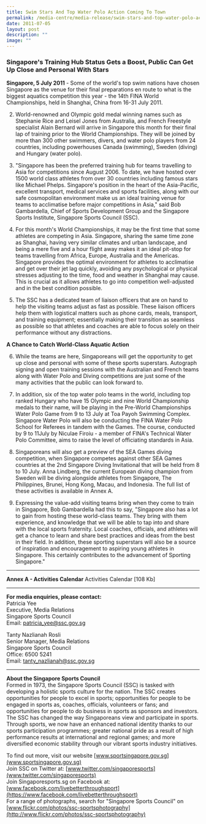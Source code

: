 ```yaml
---
title: Swim Stars And Top Water Polo Action Coming To Town
permalink: /media-centre/media-release/swim-stars-and-top-water-polo-action-coming-to-town/
date: 2011-07-05
layout: post
description: ""
image: ""
---
```

### **Singapore's Training Hub Status Gets a Boost, Public Can Get Up Close and Personal With Stars**

**Singapore, 5 July 2011** - Some of the world's top swim nations have chosen Singapore as the venue for their final preparations en route to what is the biggest aquatics competition this year - the 14th FINA World Championships, held in Shanghai, China from 16-31 July 2011.

2. World-renowned and Olympic gold medal winning names such as Stephanie Rice and Leisel Jones from Australia, and French Freestyle specialist Alain Bernard will arrive in Singapore this month for their final lap of training prior to the World Championships. They will be joined by more than 300 other swimmers, divers, and water polo players from 24 countries, including powerhouses Canada (swimming), Sweden (diving) and Hungary (water polo).

3. "Singapore has been the preferred training hub for teams travelling to Asia for competitions since August 2006. To date, we have hosted over 1500 world class athletes from over 30 countries including famous stars like Michael Phelps. Singapore's position in the heart of the Asia-Pacific, excellent transport, medical services and sports facilities, along with our safe cosmopolitan environment make us an ideal training venue for teams to acclimatise before major competitions in Asia," said Bob Gambardella, Chief of Sports Development Group and the Singapore Sports Institute, Singapore Sports Council (SSC).

4. For this month's World Championships, it may be the first time that some athletes are competing in Asia. Singapore, sharing the same time zone as Shanghai, having very similar climates and urban landscape, and being a mere five and a hour flight away makes it an ideal pit-stop for teams travelling from Africa, Europe, Australia and the Americas. Singapore provides the optimal environment for athletes to acclimatise and get over their jet lag quickly, avoiding any psychological or physical stresses adjusting to the time, food and weather in Shanghai may cause. This is crucial as it allows athletes to go into competition well-adjusted and in the best condition possible.

5. The SSC has a dedicated team of liaison officers that are on hand to help the visiting teams adjust as fast as possible. These liaison officers help them with logistical matters such as phone cards, meals, transport, and training equipment; essentially making their transition as seamless as possible so that athletes and coaches are able to focus solely on their performance without any distractions.

**A Chance to Catch World-Class Aquatic Action**

6. While the teams are here, Singaporeans will get the opportunity to get up close and personal with some of these sports superstars. Autograph signing and open training sessions with the Australian and French teams along with Water Polo and Diving competitions are just some of the many activities that the public can look forward to.

7. In addition, six of the top water polo teams in the world, including top ranked Hungary who have 15 Olympic and nine World Championship medals to their name, will be playing in the Pre-World Championships Water Polo Game from 9 to 13 July at Toa Payoh Swimming Complex. Singapore Water Polo will also be conducting the FINA Water Polo School for Referees in tandem with the Games. The course, conducted by 9 to 11July by Niculae Firoiu - a member of FINA's Technical Water Polo Committee, aims to raise the level of officiating standards in Asia.

8. Singaporeans will also get a preview of the SEA Games diving competition, when Singapore competes against other SEA Games countries at the 2nd Singapore Diving Invitational that will be held from 8 to 10 July. Anna Lindberg, the current European diving champion from Sweden will be diving alongside athletes from Singapore, The Philippines, Brunei, Hong Kong, Macau, and Indonesia. The full list of these activities is available in Annex A.

9. Expressing the value-add visiting teams bring when they come to train in Singapore, Bob Gambardella had this to say, "Singapore also has a lot to gain from hosting these world-class teams. They bring with them experience, and knowledge that we will be able to tap into and share with the local sports fraternity. Local coaches, officials, and athletes will get a chance to learn and share best practices and ideas from the best in their field. In addition, these sporting superstars will also be a source of inspiration and encouragement to aspiring young athletes in Singapore. This certainly contributes to the advancement of Sporting Singapore."

---

**Annex A - Activities Calendar**
Activities Calendar [108 Kb]

---

**For media enquiries, please contact:**<br>
Patricia Yee<br>
Executive, Media Relations<br>
Singapore Sports Council<br>
Email: [patricia_yee@ssc.gov.sg](mailto:patricia_yee@ssc.gov.sg)

Tanty Nazlianah Rosli<br>
Senior Manager, Media Relations<br>
Singapore Sports Council<br>
Office: 6500 5241<br>
Email: [tanty_nazlianah@ssc.gov.sg](mailto:tanty_nazlianah@ssc.gov.sg)

---

**About the Singapore Sports Council**<br>
Formed in 1973, the Singapore Sports Council (SSC) is tasked with developing a holistic sports culture for the nation. The SSC creates opportunities for people to excel in sports; opportunities for people to be engaged in sports as, coaches, officials, volunteers or fans; and opportunities for people to do business in sports as sponsors and investors. The SSC has changed the way Singaporeans view and participate in sports. Through sports, we now have an enhanced national identity thanks to our sports participation programmes; greater national pride as a result of high performance results at international and regional games; and more diversified economic stability through our vibrant sports industry initiatives.

To find out more, visit our website [www.sportsingapore.gov.sg](www.sportsingapore.gov.sg)<br>
Join SSC on Twitter at: [www.twitter.com/singaporesports](www.twitter.com/singaporesports)<br>
Join Singaporesports.sg on Facebook at: [www.facebook.com/livebetterthroughsport](https://www.facebook.com/livebetterthroughsport)<br>
For a range of photographs, search for "Singapore Sports Council" on [www.flickr.com/photos/ssc-sportsphotography](http://www.flickr.com/photos/ssc-sportsphotography)